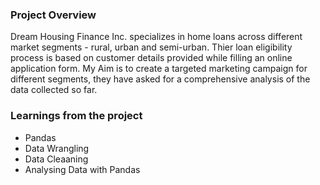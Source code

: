 ### Project Overview

 Dream Housing Finance Inc. specializes in home loans across different market segments - rural, urban and semi-urban. Thier loan eligibility process is based on customer details provided while filling an online application form. My Aim is to create a targeted marketing campaign for different segments, they have asked for a comprehensive analysis of the data collected so far.


### Learnings from the project

 - Pandas 
- Data Wrangling
- Data Cleaaning
- Analysing Data with Pandas


